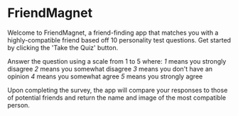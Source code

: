 # FriendMagnet

Welcome to FriendMagnet, a friend-finding app that matches you with a highly-compatible friend based off 10 personality test questions. Get started by clicking the 'Take the Quiz' button. 

Answer the question using a scale from 1 to 5 where:
_1_ means you strongly disagree
_2_ means you somewhat disagree
_3_ means you don't have an opinion
_4_ means you somewhat agree
_5_ means you strongly agree

Upon completing the survey, the app will compare your responses to those of potential friends and return the name and image of the most compatible person.
